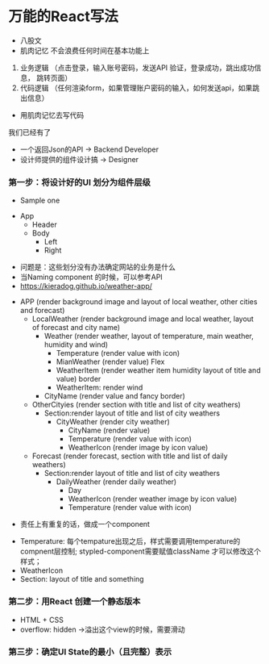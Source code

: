 # 万能的React写法
- 八股文
- 肌肉记忆 不会浪费任何时间在基本功能上
1. 业务逻辑 （点击登录，输入账号密码，发送API 验证，登录成功，跳出成功信息， 跳转页面）
2. 代码逻辑 （任何渲染form，如果管理账户密码的输入，如何发送api，如果跳出信息）

* 用肌肉记忆去写代码

我们已经有了
- 一个返回Json的API -> Backend Developer
- 设计师提供的组件设计搞 -> Designer

### 第一步：将设计好的UI 划分为组件层级 

* Sample one 
- App
    - Header
    - Body
        - Left
        - Right
* 问题是：这些划分没有办法确定网站的业务是什么 
* 当Naming component 的时候，可以参考API 
* https://kieradog.github.io/weather-app/ 


- APP (render background image and layout of local weather, other cities and forecast)
    - LocalWeather (render background image and local weather, layout of forecast and city name)
        - Weather (render weather, layout of temperature, main weather, humidity and wind)
            - Temperature (render value with icon)
            - MianWeather (render value) 
            Flex
            - WeatherItem (render weather item humidity layout of title and value) 
            border
            - WeatherItem: render wind
        - CityName (render value and fancy border)
    - OtherCityies (render section with title and list of city weathers)
        - Section:render layout of title and list of city weathers
            - CityWeather (render city weather)
                - CityName (render value)
                - Temperature (render value with icon)
                - WeatherIcon (render image by icon value)
    - Forecast (render forecast, section with title and list of daily weathers)
        - Section:render layout of title and list of city weathers
            - DailyWeather (render daily weather)
                - Day 
                - WeatherIcon (render weather image by icon value)
                - Temperature (render value with icon)

* 责任上有重复的话，做成一个component
- Temperature: 每个tempature出现之后，样式需要调用temperature的compnent层控制; stypled-component需要赋值className 才可以修改这个样式；
- WeatherIcon
- Section: layout of title and something 

### 第二步：用React 创建一个静态版本
* HTML + CSS 
* overflow: hidden ->溢出这个view的时候，需要滑动

### 第三步：确定UI State的最小（且完整）表示